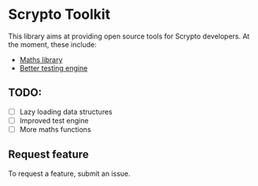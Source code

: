 # Scrypto Toolkit
This library aims at providing open source tools for Scrypto developers.
At the moment, these include:  
- [Maths library](maths/README.md)
- [Better testing engine](test-engine/README.md)


## TODO:
- [ ] Lazy loading data structures
- [ ] Improved test engine
- [ ] More maths functions

## Request feature
To request a feature, submit an issue.
